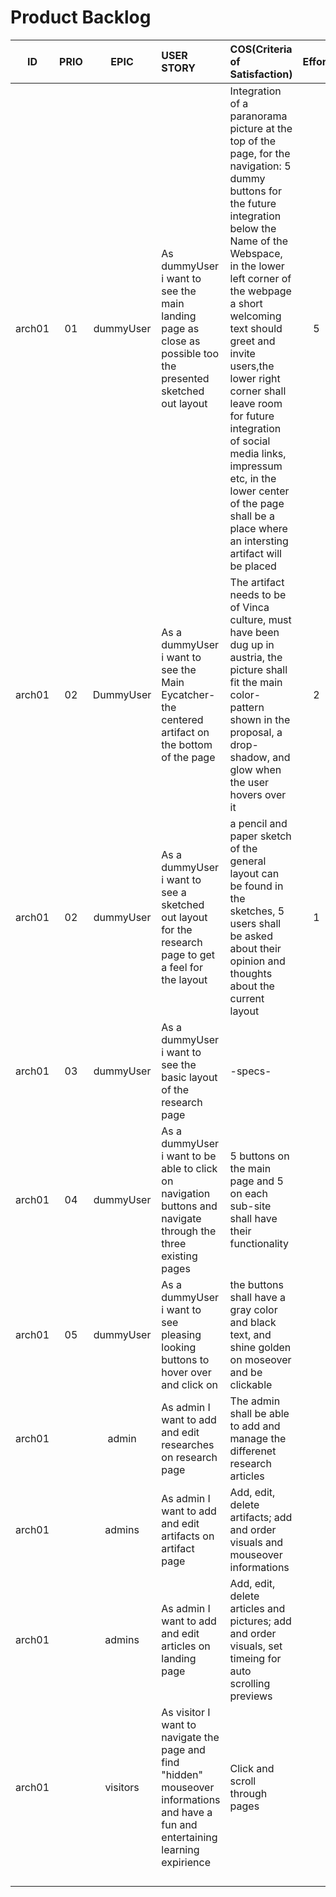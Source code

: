 
# **Product Backlog**
<!--ID 	 	  Prio      Epic 		  User Story     COS(Criteria of Satisfaction) 		Effort -->
|   ID   |  PRIO  |   EPIC   |                           USER STORY                         |                                     COS(Criteria of Satisfaction)                                       | Effort |
|:------:| :----: | :------: | :----------------------------------------------------------- | :------------------------------------------------------------------------------------------------------ | :----: |
| arch01 |   01   |   dummyUser   | As dummyUser i want to see the main landing page as close as possible too the presented sketched out layout  | Integration of a paranorama picture at the top of the page, for the navigation: 5 dummy buttons for the future integration below the Name of the Webspace, in the lower left corner of the webpage a short welcoming text should greet and invite users,the lower right corner shall leave room for future integration of social media links, impressum etc, in the lower center of the page shall be a place where an intersting artifact will be placed |    5   |  
| arch01 |   02   | DummyUser | As a dummyUser i want to see the Main Eycatcher-the centered artifact on the bottom of the page | The artifact needs to be of Vinca culture, must have been dug up in austria, the picture shall fit the main color-pattern shown in the proposal, a drop-shadow, and glow when the user hovers over it |  2 |
| arch01 |   02   |   dummyUser   | As a dummyUser i want to see a sketched out layout for the research page to get a feel for the layout  | a pencil and paper sketch of the general layout can be found in the sketches, 5 users shall be asked about their opinion and thoughts about the current layout |   1    |
| arch01 |   03   |   dummyUser  | As a dummyUser i want to see the basic layout of the research page  |  -specs- |        |
| arch01 |   04   | dummyUser   | As a dummyUser i want to be able to click on navigation buttons and navigate through the three existing pages | 5 buttons on the main page and 5 on each sub-site shall have their functionality |        |
| arch01 |   05   | dummyUser   | As a dummyUser i want to see pleasing looking buttons to hover over and click on |  the buttons shall have a gray color and black text, and shine golden on moseover and be clickable  |        |
| arch01 |      |  admin  | As admin I want to add and edit researches on research page  | The admin shall be able to add and manage the differenet research articles                              |        |
| arch01 |      |  admins  | As admin I want to add and edit artifacts on artifact page   | Add, edit, delete artifacts; add and order visuals and mouseover informations                           |        |
| arch01 |      |  admins  | As admin I want to add and edit articles on landing page     | Add, edit, delete articles and pictures; add and order visuals, set timeing for auto scrolling previews |        |
| arch01 |      | visitors | As visitor I want to navigate the page and find "hidden" mouseover informations and have a fun and entertaining learning expirience | Click and scroll through pages   |        |
|        |        |          |                                                              |                                                                                                         |        |
|        |        |          |                                                              |                                                                                                         |        |
|        |        |          |                                                              |                                                                                                         |        |
|        |        |          |                                                              |                                                                                                         |        |      

